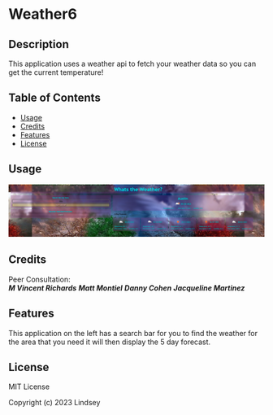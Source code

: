 # Weather6

## Description
This application uses a weather api to fetch your weather data so you can get the current temperature!
## Table of Contents

- [Usage](#usage)
- [Credits](#credits)
- [Features](#features)
- [License](#license)

## Usage
![alt text](assets/images/weathers.png)

## Credits
Peer Consultation:<br>
***M Vincent Richards*** 
***Matt Montiel***
***Danny Cohen*** 
***Jacqueline Martinez*** 
## Features
This application on the left has a search bar for you to find the weather for the area that you need it will then display the 5 day forecast.
## License
MIT License

Copyright (c) 2023 Lindsey